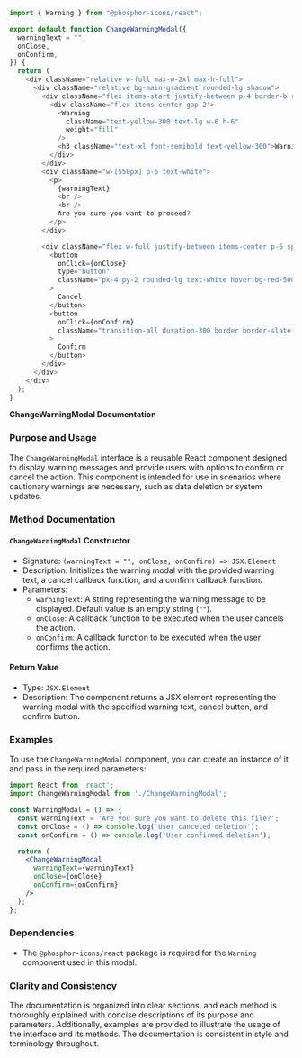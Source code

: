 ```javascript
import { Warning } from "@phosphor-icons/react";

export default function ChangeWarningModal({
  warningText = "",
  onClose,
  onConfirm,
}) {
  return (
    <div className="relative w-full max-w-2xl max-h-full">
      <div className="relative bg-main-gradient rounded-lg shadow">
        <div className="flex items-start justify-between p-4 border-b rounded-t border-gray-500/50">
          <div className="flex items-center gap-2">
            <Warning
              className="text-yellow-300 text-lg w-6 h-6"
              weight="fill"
            />
            <h3 className="text-xl font-semibold text-yellow-300">Warning</h3>
          </div>
        </div>
        <div className="w-[550px] p-6 text-white">
          <p>
            {warningText}
            <br />
            <br />
            Are you sure you want to proceed?
          </p>
        </div>

        <div className="flex w-full justify-between items-center p-6 space-x-2 border-t rounded-b border-gray-500/50">
          <button
            onClick={onClose}
            type="button"
            className="px-4 py-2 rounded-lg text-white hover:bg-red-500 transition-all duration-300"
          >
            Cancel
          </button>
          <button
            onClick={onConfirm}
            className="transition-all duration-300 border border-slate-200 px-4 py-2 rounded-lg text-white text-sm items-center flex gap-x-2 hover:bg-slate-200 hover:text-slate-800 focus:ring-gray-800"
          >
            Confirm
          </button>
        </div>
      </div>
    </div>
  );
}

```
**ChangeWarningModal Documentation**

### Purpose and Usage

The `ChangeWarningModal` interface is a reusable React component designed to display warning messages and provide users with options to confirm or cancel the action. This component is intended for use in scenarios where cautionary warnings are necessary, such as data deletion or system updates.

### Method Documentation

#### `ChangeWarningModal` Constructor

* Signature: `(warningText = "", onClose, onConfirm) => JSX.Element`
* Description: Initializes the warning modal with the provided warning text, a cancel callback function, and a confirm callback function.
* Parameters:
	+ `warningText`: A string representing the warning message to be displayed. Default value is an empty string (`""`).
	+ `onClose`: A callback function to be executed when the user cancels the action.
	+ `onConfirm`: A callback function to be executed when the user confirms the action.

#### Return Value

* Type: `JSX.Element`
* Description: The component returns a JSX element representing the warning modal with the specified warning text, cancel button, and confirm button.

### Examples

To use the `ChangeWarningModal` component, you can create an instance of it and pass in the required parameters:
```jsx
import React from 'react';
import ChangeWarningModal from './ChangeWarningModal';

const WarningModal = () => {
  const warningText = 'Are you sure you want to delete this file?';
  const onClose = () => console.log('User canceled deletion');
  const onConfirm = () => console.log('User confirmed deletion');

  return (
    <ChangeWarningModal
      warningText={warningText}
      onClose={onClose}
      onConfirm={onConfirm}
    />
  );
};
```
### Dependencies

* The `@phosphor-icons/react` package is required for the `Warning` component used in this modal.

### Clarity and Consistency

The documentation is organized into clear sections, and each method is thoroughly explained with concise descriptions of its purpose and parameters. Additionally, examples are provided to illustrate the usage of the interface and its methods. The documentation is consistent in style and terminology throughout.